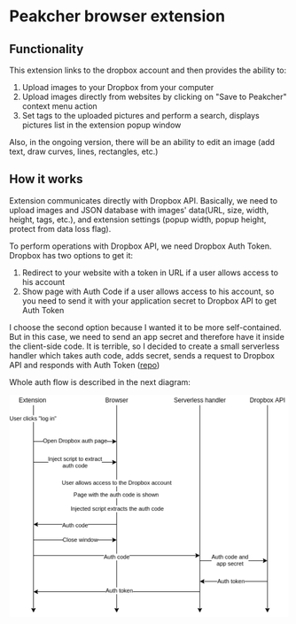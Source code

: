 # Peakcher browser extension

## Functionality

This extension links to the dropbox account and then provides the ability to:
1) Upload images to your Dropbox from your computer
2) Upload images directly from websites by clicking on "Save to Peakcher" context menu action
3) Set tags to the uploaded pictures and perform a search, displays pictures list in the extension popup window

Also, in the ongoing version, there will be an ability to edit an image (add text, draw curves, lines, rectangles, etc.)


## How it works

Extension communicates directly with Dropbox API. Basically, we need to upload images and JSON 
database with images' data(URL, size, width, height, tags, etc.), and extension settings (popup width, popup height,
protect from data loss flag).

To perform operations with Dropbox API, we need Dropbox Auth Token. Dropbox has two options to get it:
1) Redirect to your website with a token in URL if a user allows access to his account
2) Show page with Auth Code if a user allows access to his account, so you need to send it with your 
application secret to Dropbox API to get Auth Token

I choose the second option because I wanted it to be more self-contained. But in this case, we need to send an app secret and therefore have it inside the client-side code. It is terrible, so I decided to create a small serverless handler which 
takes auth code, adds secret, sends a request to Dropbox API and responds with Auth Token ([repo](https://github.com/Kontsedal/peakcher-lambda))

Whole auth flow is described in the next diagram:

![alt text](./readme_assets/authFlow.png)


